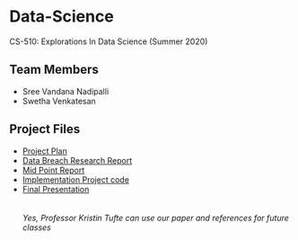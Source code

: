 # Data-Science
CS-510: Explorations In Data Science (Summer 2020) </br>
## Team Members
* Sree Vandana Nadipalli
* Swetha Venkatesan
## Project Files
* [Project Plan](https://github.com/Sree-Vandana/Data-Science/blob/master/Project%20Plan.pdf)
* [Data Breach Research Report](https://github.com/Sree-Vandana/Data-Science/blob/master/DataBreach-ResearchReport.pdf)
* [Mid Point Report](https://github.com/Sree-Vandana/Data-Science/blob/master/Midpoint%20Report.pdf)
* [Implementation Project code](https://github.com/Sree-Vandana/Data-Science/blob/master/ds%20final%20code.ipynb)
* [Final Presentation](https://github.com/Sree-Vandana/Data-Science/blob/master/DataBreach-FinalPresentation.pdf)
</br></br></br>
<i>Yes, Professor Kristin Tufte can use our paper and references for future classes
</i>
